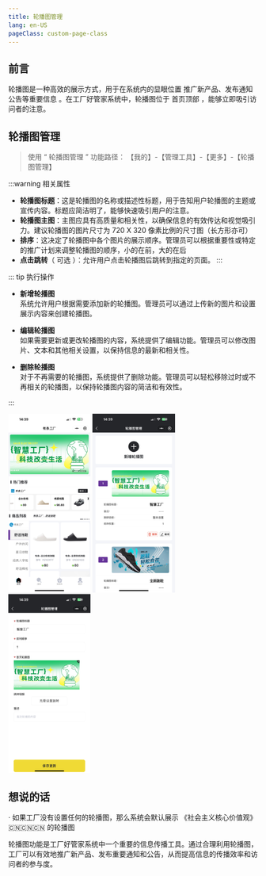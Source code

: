 ```yaml
---
title: 轮播图管理
lang: en-US
pageClass: custom-page-class
---
```


## 前言

轮播图是一种高效的展示方式，用于在系统内的显眼位置<span class="highlight-text"> 推广新产品、发布通知公告等重要信息 </span>。在工厂好管家系统中，轮播图位于<span class="green-text"> 首页顶部 </span>，能够立即吸引访问者的注意。


## 轮播图管理

> 使用 “ 轮播图管理 ” 功能路径：<span class="underline-text"> 【我的】-【管理工具】-【更多】-【轮播图管理】 </span>

:::warning 相关属性
- **轮播图标题**：这是轮播图的名称或描述性标题，用于告知用户轮播图的主题或宣传内容。标题应简洁明了，能够快速吸引用户的注意。
- **轮播图主图**：主图应具有高质量和相关性，以确保信息的有效传达和视觉吸引力。建议轮播图的图片尺寸为 720 X 320 像素比例的尺寸图（长方形亦可）
- **排序**：这决定了轮播图中各个图片的展示顺序。管理员可以根据重要性或特定的推广计划来调整轮播图的顺序，小的在前，大的在后
- **点击跳转**（ 可选 ）：允许用户点击轮播图后跳转到指定的页面。
:::


::: tip 执行操作
- **新增轮播图**  
  系统允许用户根据需要添加新的轮播图。管理员可以通过上传新的图片和设置展示内容来创建轮播图。

- **编辑轮播图**  
  如果需要更新或更改轮播图的内容，系统提供了编辑功能。管理员可以修改图片、文本和其他相关设置，以保持信息的最新和相关性。

- **删除轮播图**  
  对于不再需要的轮播图，系统提供了删除功能。管理员可以轻松移除过时或不再相关的轮播图，以保持轮播图内容的简洁和有效性。

:::

<div class="inline-container">
    <img src="/public/img/cms/banner/banner-6.png" alt="" class="fancybox" data-fancybox="gallery" width="33%">
    <img src="/public/img/cms/banner/banner-7.png" alt="" class="fancybox" data-fancybox="gallery" width="33%">
    <img src="/public/img/cms/banner/banner-8.png" alt="" class="fancybox" data-fancybox="gallery" width="33%">
</div>

## 想说的话

<div class="fan-tips">
 · 如果工厂没有设置任何的轮播图，那么系统会默认展示 《社会主义核心价值观》 🇨🇳🇨🇳🇨🇳 的轮播图
</div>


轮播图功能是工厂好管家系统中一个重要的信息传播工具。通过合理利用轮播图，工厂可以有效地推广新产品、发布重要通知和公告，从而提高信息的传播效率和访问者的参与度。


